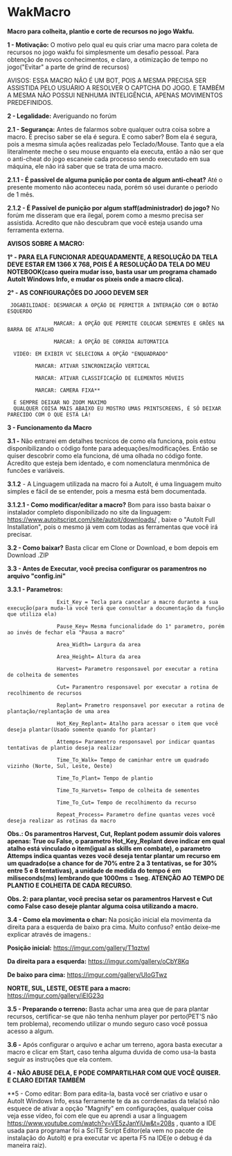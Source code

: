 # WakMacro
**Macro para colheita, plantio e corte de recursos no jogo Wakfu.**

**1 - Motivação:** O motivo pelo qual eu quis criar uma macro para coleta de recursos no jogo wakfu foi simplesmente um desafio pessoal. Para obtenção de novos conhecimentos, e claro, a otimização de tempo no jogo("Evitar" a parte de grind de recursos)

AVISOS: ESSA MACRO NÃO É UM BOT, POIS A MESMA PRECISA SER ASSISTIDA PELO USUÁRIO A RESOLVER O CAPTCHA DO JOGO. E TAMBÉM A MESMA NÃO POSSUI NENHUMA INTELIGÊNCIA, APENAS MOVIMENTOS PREDEFINIDOS.

**2 - Legalidade:** Averiguando no forúm

   **2.1 - Segurança:** Antes de falarmos sobre qualquer outra coisa sobre a macro. É preciso saber se ela é segura. E como saber? Bom ela é segura, pois a mesma simula ações realizadas pelo Teclado/Mouse. Tanto que a ela literalmente meche o seu mouse enquanto ela executa, então a não ser que o anti-cheat do jogo escaneie cada processo sendo executado em sua máquina, ele não irá saber que se trata de uma macro.
    
   **2.1.1 - É passivel de alguma punição por conta de algum anti-cheat?** Até o presente momento não aconteceu nada, porém só usei durante o periodo de 1 mês.
    
   **2.1.2 - É Passivel de punição por algum staff(administrador) do jogo?** No forúm me disseram que era ilegal, porem como a mesmo precisa ser assistida. Acredito que não descubram que você esteja usando uma ferramenta externa.

**AVISOS SOBRE A MACRO:**

**1° - PARA ELA FUNCIONAR ADEQUADAMENTE, A RESOLUÇÃO DA TELA DEVE ESTAR EM 1366 X 768, POIS É A RESOLUÇÃO DA TELA DO MEU NOTEBOOK(caso queira mudar isso, basta usar um programa chamado AutoIt Windows Info, e mudar os pixeis onde a macro clica).**
 
**2° - AS CONFIGURAÇÕES DO JOGO DEVEM SER**

     JOGABILIDADE: DESMARCAR A OPÇÃO DE PERMITIR A INTERAÇÃO COM O BOTÃO ESQUERDO
      
                   MARCAR: A OPÇÃO QUE PERMITE COLOCAR SEMENTES E GRÕES NA BARRA DE ATALHO
                    
                   MARCAR: A OPÇÃO DE CORRIDA AUTOMATICA
                    
      VIDEO: EM EXIBIR VC SELECIONA A OPÇÃO "ENQUADRADO"
      
             MARCAR: ATIVAR SINCRONIZAÇÃO VERTICAL
             
             MARCAR: ATIVAR CLASSIFICAÇÃO DE ELEMENTOS MÓVEIS
             
             MARCAR: CAMERA FIXA**
             
      E SEMPRE DEIXAR NO ZOOM MAXIMO
      QUALQUER COISA MAIS ABAIXO EU MOSTRO UMAS PRINTSCREENS, É SÓ DEIXAR PARECIDO COM O QUE ESTÁ LÁ!
   
**3 - Funcionamento da Macro**

  **3.1 -** Não entrarei em detalhes tecnicos de como ela funciona, pois estou disponibilizando o código fonte para adequações/modificações. Então se quiser descobrir como ela funciona, dé uma olhada no código fonte. Acredito que esteja bem identado, e com nomenclatura menmônica de funcões e variáveis.
  
  **3.1.2** - A Linguagem utilizada na macro foi a AutoIt, é uma linguagem muito simples e fácil de se entender, pois a mesma está bem documentada.
  
  **3.1.2.1 - Como modificar/editar a macro?** Bom para isso basta baixar o instalador completo disponibilizado no site da linguagem: https://www.autoitscript.com/site/autoit/downloads/ , baixe o "AutoIt Full Installation", pois o mesmo já vem com todas as ferramentas que você irá precisar.
  
   **3.2 - Como baixar?** Basta clicar em Clone or Download, e bom depois em Download .ZIP
   
   **3.3 - Antes de Executar, você precisa configurar os paramentros no arquivo "config.ini"**
   
   **3.3.1 -  Parametros:**
   
                    Exit_Key = Tecla para cancelar a macro durante a sua execução(para muda-la você terá que consultar a documentação da função que utiliza ela)
                    
                    Pause_Key= Mesma funcionalidade do 1° parametro, porém ao invés de fechar ela "Pausa a macro"
                    
                    Area_Width= Largura da area
                    
                    Area_Height= Altura da area
                    
                    Harvest= Parametro responsavel por executar a rotina de colheita de sementes
                    
                    Cut= Paramentro responsavel por executar a rotina de recolhimento de recursos
                    
                    Replant= Prametro responsavel por executar a rotina de plantação/replantação de uma area
                    
                    Hot_Key_Replant= Atalho para acessar o item que você deseja plantar(Usado somente quando for plantar)
                    
                    Attemps= Paramentro responsavel por indicar quantas tentativas de plantio deseja realizar
                    
                    Time_To_Walk= Tempo de caminhar entre um quadrado vizinho (Norte, Sul, Leste, Oeste)
                    
                    Time_To_Plant= Tempo de plantio
                    
                    Time_To_Harvets= Tempo de colheita de sementes
                    
                    Time_To_Cut= Tempo de recolhimento da recurso
                    
                    Repeat_Process= Parametro define quantas vezes você deseja realizar as rotinas da macro
                    
**Obs.: Os paramentros Harvest, Cut, Replant podem assumir dois valores apenas: True ou False, o parametro Hot_Key_Replant deve indicar em qual atalho está vinculado o item(igual as skills em combate), o parametro Attemps indica quantas vezes você deseja tentar plantar um recurso em um quadrado(se a chance for de 70% entre 2 a 3 tentativas, se for 30% entre 5 e 8 tentativas), a unidade de medida do tempo é em miliseconds(ms) lembrando que 1000ms = 1seg. ATENÇÃO AO TEMPO DE PLANTIO E COLHEITA DE CADA RECURSO.**

**Obs. 2: para plantar, você precisa setar os paramentros Harvest e Cut como False caso deseje plantar alguma coisa utilizando a macro.**
  
  **3.4 -  Como ela movimenta o char:** Na posição inicial ela movimenta da direita para a esquerda de baixo pra cima. Muito confuso? então deixe-me explicar através de imagens.:

   **Posição inicial:** https://imgur.com/gallery/T1qztwI
         
   **Da direita para a esquerda:** https://imgur.com/gallery/oCbY8Kq
         
   **De baixo para cima:** https://imgur.com/gallery/UIoGTwz
         
   **NORTE, SUL, LESTE, OESTE para a macro:** https://imgur.com/gallery/iEIG23q
  
  **3.5 - Preparando o terreno:** Basta achar uma area que de para plantar recursos, certificar-se que não tenha nenhum player por perto(PET'S não tem problema), recomendo utilizar o mundo seguro caso você possua acesso a algum.
  
  **3.6 -** Após configurar o arquivo e achar um terreno, agora basta executar a macro e clicar em Start, caso tenha alguma duvida de como usa-la basta seguir as instruções que ela contem.

**4 - NÃO ABUSE DELA, E PODE COMPARTILHAR COM QUE VOCÊ QUISER. E CLARO EDITAR TAMBÉM**

**5 - Como editar: Bom para edita-la, basta você ser criativo e usar o AutoIt Windows Info, essa ferramente te da as corrdenadas da tela(só não esquece de ativar a opção "Magnify" em configurações, qualquer coisa veja esse vídeo, foi com ele que eu aprendi a usar a linguagem https://www.youtube.com/watch?v=VE5zJanYiUw&t=208s , quanto a IDE usada para programar foi a SciTE Script Editor(ela vem no pacote de instalação do AutoIt) e pra executar vc aperta F5 na IDE(e o debug é da maneira raiz).
